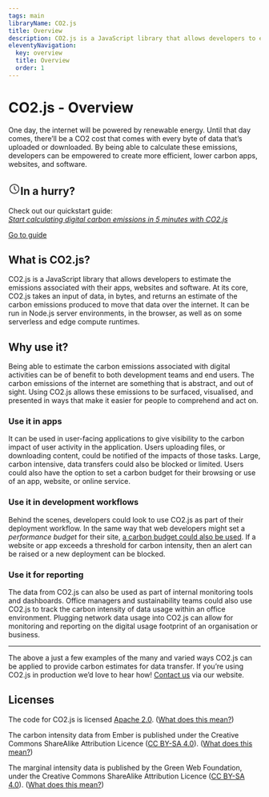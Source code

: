 ```yaml
---
tags: main
libraryName: CO2.js
title: Overview
description: CO2.js is a JavaScript library that allows developers to estimate the emissions associated with their apps, websites and software.
eleventyNavigation:
  key: overview
  title: Overview
  order: 1
---
```


# CO2.js - Overview

One day, the internet will be powered by renewable energy. Until that day comes, there’ll be a CO2 cost that comes with every byte of data that’s uploaded or downloaded. By being able to calculate these emissions, developers can be empowered to create more efficient, lower carbon apps, websites, and software.

<div class="alert bg-secondary text-white">
  <div class="items-start">
    <div>
      <h2 class="text-white font-bold my-3 gap-2 flex items-center"><svg xmlns="http://www.w3.org/2000/svg" class="text-white inline flex-shrink-0 w-6 h-6" width="24" height="24" viewBox="0 0 24 24" stroke-width="1.5" stroke="currentColor" fill="none" stroke-linecap="round" stroke-linejoin="round">
  <path stroke="none" d="M0 0h24v24H0z" fill="none"/>
  <circle cx="12" cy="12" r="9" />
  <polyline points="12 7 12 12 15 15" />
</svg>In a hurry?</h2>
      <p class="text-lg">Check out our quickstart guide: <br/> <a href="https://www.thegreenwebfoundation.org/news/start-calculating-digital-carbon-emissions-in-5-minutes-with-co2-js/" class="text-white"><em>Start calculating digital carbon emissions in 5 minutes with CO2.js</em></a></p>
    </div>
  </div>
  <div class="flex-none">
    <a href="https://www.thegreenwebfoundation.org/news/start-calculating-digital-carbon-emissions-in-5-minutes-with-co2-js/" class="btn btn-lg btn-accent no-underline hover:text-white">Go to guide</a>
  </div>
</div>

## What is CO2.js?

CO2.js is a JavaScript library that allows developers to estimate the emissions associated with their apps, websites and software. At its core, CO2.js takes an input of data, in bytes, and returns an estimate of the carbon emissions produced to move that data over the internet. It can be run in Node.js server environments, in the browser, as well as on some serverless and edge compute runtimes.

## Why use it?

Being able to estimate the carbon emissions associated with digital activities can be of benefit to both development teams and end users. The carbon emissions of the internet are something that is abstract, and out of sight. Using CO2.js allows these emissions to be surfaced, visualised, and presented in ways that make it easier for people to comprehend and act on.

### Use it in apps

It can be used in user-facing applications to give visibility to the carbon impact of user activity in the application. Users uploading files, or downloading content, could be notified of the impacts of those tasks. Large, carbon intensive, data transfers could also be blocked or limited. Users could also have the option to set a carbon budget for their browsing or use of an app, website, or online service.

### Use it in development workflows

Behind the scenes, developers could look to use CO2.js as part of their deployment workflow. In the same way that web developers might set a _performance budget_ for their site, [a carbon budget could also be used](https://css-tricks.com/reduce-your-websites-environmental-impact-with-a-carbon-budget/). If a website or app exceeds a threshold for carbon intensity, then an alert can be raised or a new deployment can be blocked.

### Use it for reporting

The data from CO2.js can also be used as part of internal monitoring tools and dashboards. Office managers and sustainability teams could also use CO2.js to track the carbon intensity of data usage within an office environment. Plugging network data usage into CO2.js can allow for monitoring and reporting on the digital usage footprint of an organisation or business.

---

The above a just a few examples of the many and varied ways CO2.js can be applied to provide carbon estimates for data transfer. If you’re using CO2.js in production we’d love to hear how! [Contact us](https://www.thegreenwebfoundation.org/support-form/) via our website.

## Licenses

The code for CO2.js is licensed [Apache 2.0](https://github.com/thegreenwebfoundation/co2.js/blob/main/LICENSE). ([What does this mean?](<https://tldrlegal.com/license/apache-license-2.0-(apache-2.0)>))

The carbon intensity data from Ember is published under the Creative Commons ShareAlike Attribution Licence ([CC BY-SA 4.0](https://creativecommons.org/licenses/by-sa/4.0/)). ([What does this mean?](<https://tldrlegal.com/license/creative-commons-attribution-sharealike-4.0-international-(cc-by-sa-4.0)>))

The marginal intensity data is published by the Green Web Foundation, under the Creative Commons ShareAlike Attribution Licence ([CC BY-SA 4.0](https://creativecommons.org/licenses/by-sa/4.0/)). ([What does this mean?](<https://tldrlegal.com/license/creative-commons-attribution-sharealike-4.0-international-(cc-by-sa-4.0)>))

